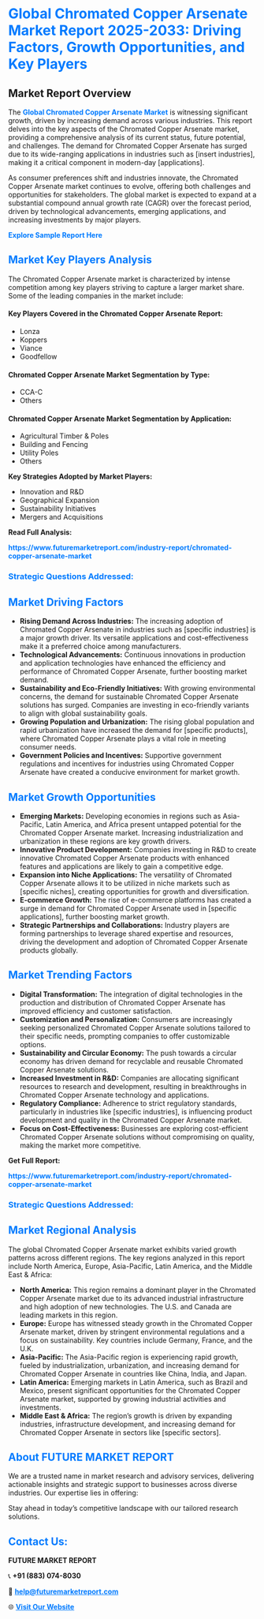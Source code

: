 <h1 style="color: #007BFF;">Global Chromated Copper Arsenate Market Report 2025-2033: Driving Factors, Growth Opportunities, and Key Players</h1>

<section id="overview">
<h2>Market Report Overview</h2>
<p>The <a href="https://www.futuremarketreport.com/industry-report/chromated-copper-arsenate-market" style="color: #007BFF; text-decoration: none;"><strong>Global Chromated Copper Arsenate Market</strong></a> is witnessing significant growth, driven by increasing demand across various industries. This report delves into the key aspects of the Chromated Copper Arsenate market, providing a comprehensive analysis of its current status, future potential, and challenges. The demand for Chromated Copper Arsenate has surged due to its wide-ranging applications in industries such as [insert industries], making it a critical component in modern-day [applications].</p>
<p>As consumer preferences shift and industries innovate, the Chromated Copper Arsenate market continues to evolve, offering both challenges and opportunities for stakeholders. The global market is expected to expand at a substantial compound annual growth rate (CAGR) over the forecast period, driven by technological advancements, emerging applications, and increasing investments by major players.</p>
</section>

<section id="overview">
<p><a href="https://www.futuremarketreport.com/request-sample/reportId=85829" style="color: #007BFF; text-decoration: none;"><strong>Explore Sample Report Here</strong></a></p>
</section>

<section id="key-players">
<h2 style="color: #007BFF;">Market Key Players Analysis</h2>
<p>The Chromated Copper Arsenate market is characterized by intense competition among key players striving to capture a larger market share. Some of the leading companies in the market include:</p>
<h4>Key Players Covered in the Chromated Copper Arsenate Report:</h4>
<ul><li>Lonza</li><li>Koppers</li><li>Viance</li><li>Goodfellow</li></ul>
<h4>Chromated Copper Arsenate Market Segmentation by Type:</h4>
<ul><li>CCA-C</li><li>Others</li></ul>

<h4>Chromated Copper Arsenate Market Segmentation by Application:</h4>
<ul><li>Agricultural Timber &amp; Poles</li><li>Building and Fencing</li><li>Utility Poles</li><li>Others</li></ul>
<p><strong>Key Strategies Adopted by Market Players:</strong></p>
<ul>
<li>Innovation and R&D</li>
<li>Geographical Expansion</li>
<li>Sustainability Initiatives</li>
<li>Mergers and Acquisitions</li>
</ul>
</section>

<section>
<p><strong>Read Full Analysis: </strong></p><a href="https://www.futuremarketreport.com/industry-report/chromated-copper-arsenate-market" style="color: #007BFF; text-decoration: none;"><strong>https://www.futuremarketreport.com/industry-report/chromated-copper-arsenate-market</strong></a>
<h3 style="color: #007BFF;">Strategic Questions Addressed:</h3>
</section>

<section id="driving-factors">
<h2 style="color: #007BFF;">Market Driving Factors</h2>
<ul>
<li><strong>Rising Demand Across Industries:</strong> The increasing adoption of Chromated Copper Arsenate in industries such as [specific industries] is a major growth driver. Its versatile applications and cost-effectiveness make it a preferred choice among manufacturers.</li>
<li><strong>Technological Advancements:</strong> Continuous innovations in production and application technologies have enhanced the efficiency and performance of Chromated Copper Arsenate, further boosting market demand.</li>
<li><strong>Sustainability and Eco-Friendly Initiatives:</strong> With growing environmental concerns, the demand for sustainable Chromated Copper Arsenate solutions has surged. Companies are investing in eco-friendly variants to align with global sustainability goals.</li>
<li><strong>Growing Population and Urbanization:</strong> The rising global population and rapid urbanization have increased the demand for [specific products], where Chromated Copper Arsenate plays a vital role in meeting consumer needs.</li>
<li><strong>Government Policies and Incentives:</strong> Supportive government regulations and incentives for industries using Chromated Copper Arsenate have created a conducive environment for market growth.</li>
</ul>
</section>

<section id="growth-opportunities">
<h2 style="color: #007BFF;">Market Growth Opportunities</h2>
<ul>
<li><strong>Emerging Markets:</strong> Developing economies in regions such as Asia-Pacific, Latin America, and Africa present untapped potential for the Chromated Copper Arsenate market. Increasing industrialization and urbanization in these regions are key growth drivers.</li>
<li><strong>Innovative Product Development:</strong> Companies investing in R&D to create innovative Chromated Copper Arsenate products with enhanced features and applications are likely to gain a competitive edge.</li>
<li><strong>Expansion into Niche Applications:</strong> The versatility of Chromated Copper Arsenate allows it to be utilized in niche markets such as [specific niches], creating opportunities for growth and diversification.</li>
<li><strong>E-commerce Growth:</strong> The rise of e-commerce platforms has created a surge in demand for Chromated Copper Arsenate used in [specific applications], further boosting market growth.</li>
<li><strong>Strategic Partnerships and Collaborations:</strong> Industry players are forming partnerships to leverage shared expertise and resources, driving the development and adoption of Chromated Copper Arsenate products globally.</li>
</ul>
</section>

<section id="trending-factors">
<h2 style="color: #007BFF;">Market Trending Factors</h2>
<ul>
<li><strong>Digital Transformation:</strong> The integration of digital technologies in the production and distribution of Chromated Copper Arsenate has improved efficiency and customer satisfaction.</li>
<li><strong>Customization and Personalization:</strong> Consumers are increasingly seeking personalized Chromated Copper Arsenate solutions tailored to their specific needs, prompting companies to offer customizable options.</li>
<li><strong>Sustainability and Circular Economy:</strong> The push towards a circular economy has driven demand for recyclable and reusable Chromated Copper Arsenate solutions.</li>
<li><strong>Increased Investment in R&D:</strong> Companies are allocating significant resources to research and development, resulting in breakthroughs in Chromated Copper Arsenate technology and applications.</li>
<li><strong>Regulatory Compliance:</strong> Adherence to strict regulatory standards, particularly in industries like [specific industries], is influencing product development and quality in the Chromated Copper Arsenate market.</li>
<li><strong>Focus on Cost-Effectiveness:</strong> Businesses are exploring cost-efficient Chromated Copper Arsenate solutions without compromising on quality, making the market more competitive.</li>
</ul>
</section>

<section>
<p><strong>Get Full Report: </strong></p><a href="https://www.futuremarketreport.com/industry-report/chromated-copper-arsenate-market" style="color: #007BFF; text-decoration: none;"><strong>https://www.futuremarketreport.com/industry-report/chromated-copper-arsenate-market</strong></a>
<h3 style="color: #007BFF;">Strategic Questions Addressed:</h3>
</section>


<section id="regional-analysis">
<h2 style="color: #007BFF;">Market Regional Analysis</h2>
<p>The global Chromated Copper Arsenate market exhibits varied growth patterns across different regions. The key regions analyzed in this report include North America, Europe, Asia-Pacific, Latin America, and the Middle East & Africa:</p>
<ul>
<li><strong>North America:</strong> This region remains a dominant player in the Chromated Copper Arsenate market due to its advanced industrial infrastructure and high adoption of new technologies. The U.S. and Canada are leading markets in this region.</li>
<li><strong>Europe:</strong> Europe has witnessed steady growth in the Chromated Copper Arsenate market, driven by stringent environmental regulations and a focus on sustainability. Key countries include Germany, France, and the U.K.</li>
<li><strong>Asia-Pacific:</strong> The Asia-Pacific region is experiencing rapid growth, fueled by industrialization, urbanization, and increasing demand for Chromated Copper Arsenate in countries like China, India, and Japan.</li>
<li><strong>Latin America:</strong> Emerging markets in Latin America, such as Brazil and Mexico, present significant opportunities for the Chromated Copper Arsenate market, supported by growing industrial activities and investments.</li>
<li><strong>Middle East & Africa:</strong> The region’s growth is driven by expanding industries, infrastructure development, and increasing demand for Chromated Copper Arsenate in sectors like [specific sectors].</li>
</ul>
</section>

<footer>
<h2 style="color: #007BFF;">About FUTURE MARKET REPORT</h2>
<p>We are a trusted name in market research and advisory services, delivering actionable insights and strategic support to businesses across diverse industries. Our expertise lies in offering:</p>

<p>Stay ahead in today’s competitive landscape with our tailored research solutions.</p>

<h2 style="color: #007BFF;">Contact Us:</h2>
<p><strong>FUTURE MARKET REPORT</strong></p>
<p>📞 <strong>+91 (883) 074-8030</strong></p>
<p>📧 <strong><a href="mailto:help@futuremarketreport.com" style="color: #007BFF;">help@futuremarketreport.com</a></strong></p>
<p>🌐 <strong><a href="https://www.futuremarketreport.com/" style="color: #007BFF;">Visit Our Website</a></strong></p>
</footer>